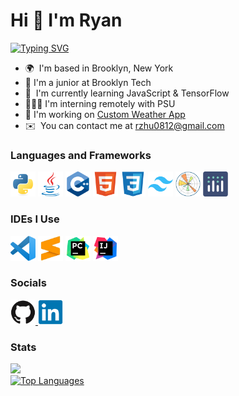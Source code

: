 # Hi 👋 I'm Ryan
[![Typing SVG](https://readme-typing-svg.demolab.com?font=Fira+Code&size=15&pause=1000&random=true&width=300&height=25&lines=3+Years+Coding+Experience;Python+%2F+Java+Enthusiast;Student+Developer;Learning+and+growing+%F0%9F%92%AA%F0%9F%8F%BB)](https://git.io/typing-svg)

* 🌍  I'm based in Brooklyn, New York
* 🏫  I'm a junior at Brooklyn Tech
* 🧠  I'm currently learning JavaScript & TensorFlow
* 🧑🏻‍💻  I'm interning remotely with PSU
* 🚀  I'm working on [Custom Weather App](http://github.com/rzhu-0812/Weather-App)
* ✉️  You can contact me at [rzhu0812@gmail.com](mailto:rzhu0812@gmail.com)


### Languages and Frameworks

<p align="left">
  <a href="https://www.python.org/" target="_blank" rel="noreferrer"><img src="https://github.com/rzhu-0812/rzhu-0812/blob/main/Logos/Languages/python.png" width="40" height="40" alt="Python" /></a>
  <a href="https://www.oracle.com/java/" target="_blank" rel="noreferrer"><img src="https://github.com/rzhu-0812/rzhu-0812/blob/main/Logos/Languages/java.png" width="40" height="40" alt="Java" /></a>
  <a href="https://docs.microsoft.com/en-us/cpp/?view=msvc-170" target="_blank" rel="noreferrer"><img src="https://github.com/rzhu-0812/rzhu-0812/blob/main/Logos/Languages/cpp.png" width="40" height="40" alt="C++" /></a>
  <a href="https://developer.mozilla.org/en-US/docs/Glossary/HTML5" target="_blank" rel="noreferrer"><img src="https://github.com/rzhu-0812/rzhu-0812/blob/main/Logos/Languages/html5.png" width="40" height="40" alt="HTML5" /></a>
  <a href="https://www.w3.org/TR/CSS/#css" target="_blank" rel="noreferrer"><img src="https://github.com/rzhu-0812/rzhu-0812/blob/main/Logos/Languages/css3.png" width="40" height="40" alt="CSS3" /></a>
  <a href="https://tailwindcss.com/" target="_blank" rel="noreferrer"><img src="https://github.com/rzhu-0812/rzhu-0812/blob/main/Logos/Frameworks/tailwind.png" width="40" height="40" alt="TailwindCSS" /></a>
  <a href="https://matplotlib.org/" target="_blank" rel="noreferrer"><img src="https://github.com/rzhu-0812/rzhu-0812/blob/main/Logos/Frameworks/matplotlib.png" wodth="40" height="40" alt="MatPlotLib" /></a>
  <a href="https://plotly.com/" target="_blank" rel="noreferrer"><img src="https://github.com/rzhu-0812/rzhu-0812/blob/main/Logos/Frameworks/plotly.png" width="40" height="40" alt="Plotly" /></a>
</p>


### IDEs I Use

<p align="left">
  <a href="https://code.visualstudio.com/" target="_blank" rel="noreferrer"><img src="https://github.com/rzhu-0812/rzhu-0812/blob/main/Logos/IDEs/vscode.png" width="40" height="40" alt="VS Code" /></a>
  <a href="https://www.sublimetext.com/" target="_blank" rel="noreferrer"><img src="https://github.com/rzhu-0812/rzhu-0812/blob/main/Logos/IDEs/sublime.png" width="40" height="40" alt="VS Code" /></a>
  <a href="https://www.jetbrains.com/pycharm/" target="_blank" rel="noreferrer"><img src="https://github.com/rzhu-0812/rzhu-0812/blob/main/Logos/IDEs/pycharm.png" width="40" height="40" alt="Sublime Text" /></a>
  <a href="https://www.jetbrains.com/idea/" target="_blank" rel="noreferrer"><img src="https://github.com/rzhu-0812/rzhu-0812/blob/main/Logos/IDEs/intellij.png" width="40" height="40" alt="Sublime Text" /></a>
</p>


### Socials

<p align="left">   
  <a href="https://www.github.com/rzhu-0812" target="_blank" rel="noreferrer"> <picture> <source media="(prefers-color-scheme: dark)" srcset="https://github.com/rzhu-0812/rzhu-0812/blob/main/Logos/Social/github-dark.png" /> <source media="(prefers-color-scheme: light)" srcset="https://github.com/rzhu-0812/rzhu-0812/blob/main/Logos/Social/github.png" /> <img src="https://github.com/rzhu-0812/rzhu-0812/blob/main/Logos/Social/github.png" width="40" height="40" /> </picture> </a>
  <a href="https://www.linkedin.com/in/ryan-zhu-b1310532a" target="_blank" rel="noreferrer"><img src="https://github.com/rzhu-0812/rzhu-0812/blob/main/Logos/Social/linkedin.png" width="40" height="40" /></a>
</p>


### Stats

<p>
  <a href="http://www.github.com/rzhu-0812"><img src="https://github-readme-streak-stats.herokuapp.com/?user=rzhu-0812&stroke=ffffff&background=1c1917&ring=f97316&fire=f97316&currStreakNum=ffffff&currStreakLabel=f97316&sideNums=ffffff&sideLabels=ffffff&dates=ffffff&hide_border=true" /></a>
  <br />
  <a href="https://github.com/rzhu-0812"><img src="https://github-readme-stats.vercel.app/api/top-langs/?username=rzhu-0812&langs_count=10&title_color=f97316&text_color=ffffff&icon_color=facc15&bg_color=1c1917&hide_border=true&locale=en&custom_title=Top%20%Languages" alt="Top Languages" /></a>
</p>
